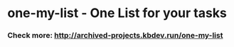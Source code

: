 # one-my-list - One List for your tasks
### Check more: http://archived-projects.kbdev.run/one-my-list
